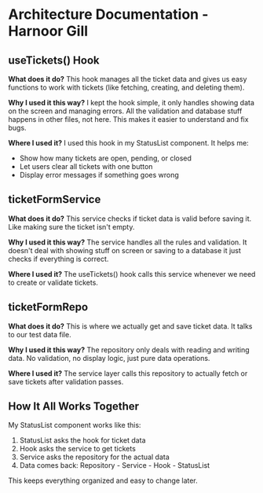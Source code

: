 # Architecture Documentation - Harnoor Gill

## useTickets() Hook

**What does it do?**
This hook manages all the ticket data and gives us easy functions to work with tickets (like fetching, creating, and deleting them).

**Why I used it this way?**
I kept the hook simple, it only handles showing data on the screen and managing errors. All the validation and database stuff happens in other files, not here. This makes it easier to understand and fix bugs.

**Where I used it?**
I used this hook in my StatusList component. It helps me:

- Show how many tickets are open, pending, or closed
- Let users clear all tickets with one button
- Display error messages if something goes wrong

## ticketFormService

**What does it do?**
This service checks if ticket data is valid before saving it. Like making sure the ticket isn't empty.

**Why I used it this way?**
The service handles all the rules and validation. It doesn't deal with showing stuff on screen or saving to a database it just checks if everything is correct.

**Where I used it?**
The useTickets() hook calls this service whenever we need to create or validate tickets.

## ticketFormRepo

**What does it do?**
This is where we actually get and save ticket data. It talks to our test data file.

**Why I used it this way?**
The repository only deals with reading and writing data. No validation, no display logic, just pure data operations.

**Where I used it?**
The service layer calls this repository to actually fetch or save tickets after validation passes.

## How It All Works Together

My StatusList component works like this:

1. StatusList asks the hook for ticket data
2. Hook asks the service to get tickets
3. Service asks the repository for the actual data
4. Data comes back: Repository - Service - Hook - StatusList

This keeps everything organized and easy to change later.
